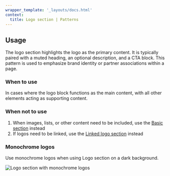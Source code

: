```yaml
---
wrapper_template: '_layouts/docs.html'
context:
  title: Logo section | Patterns
---
```


## Usage

The logo section highlights the logo as the primary content. It is typically paired with a muted heading, an optional description, and a CTA block. This pattern is used to emphasize brand identity or partner associations within a page.

### When to use

In cases where the logo block functions as the main content, with all other elements acting as supporting content.

### When not to use

1. When images, lists, or other content need to be included, use the [Basic section](/docs/patterns/basic-section) instead
2. If logos need to be linked, use the [Linked logo section](/docs/patterns/linked-logo-section) instead

### Monochrome logos

Use monochrome logos when using Logo section on a dark background.<br />

![Logo section with monochrome logos](https://assets.ubuntu.com/v1/977ba8a9-logo_section_monochrome_logos.png)
